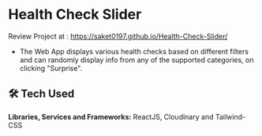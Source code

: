 # Health Check Slider

Review Project at : https://saket0197.github.io/Health-Check-Slider/

- The Web App displays various health checks based on different filters and can randomly display info from any of the supported categories, on clicking "Surprise".

## 🛠 Tech Used
**Libraries, Services and Frameworks:** ReactJS, Cloudinary and Tailwind-CSS
